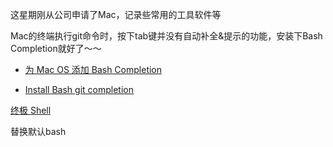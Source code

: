 这星期刚从公司申请了Mac，记录些常用的工具软件等


Mac的终端执行git命令时，按下tab键并没有自动补全&提示的功能，安装下Bash Completion就好了～～

* [为 Mac OS 添加 Bash Completion](http://wppurking.github.io/2013/03/03/wei-mac-os-tian-jia-bash-completion.html)

* [Install Bash git completion](https://github.com/bobthecow/git-flow-completion/wiki/Install-Bash-git-completion)


[终极 Shell](http://macshuo.com/?p=676)

替换默认bash
